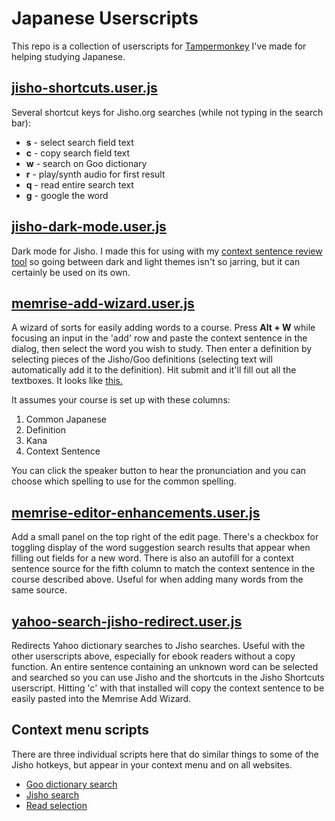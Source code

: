 # Japanese Userscripts

This repo is a collection of userscripts for [Tampermonkey](https://chrome.google.com/webstore/detail/tampermonkey/dhdgffkkebhmkfjojejmpbldmpobfkfo) I've made for helping studying Japanese.

## [jisho-shortcuts.user.js](https://github.com/sheodox/japanese-userscripts/raw/master/jisho-shortcuts.user.js)

Several shortcut keys for Jisho.org searches (while not typing in the search bar):

* **s** - select search field text
* **c** - copy search field text
* **w** - search on Goo dictionary
* **r** - play/synth audio for first result
* **q** - read entire search text
* **g** - google the word

## [jisho-dark-mode.user.js](https://github.com/sheodox/japanese-userscripts/raw/master/jisho-dark-mode.user.js)

Dark mode for Jisho. I made this for using with my [context sentence review tool](https://github.com/sheodox/japanese-context-sentence-review) so going between dark and light themes isn't so jarring, but it can certainly be used on its own.

## [memrise-add-wizard.user.js](https://github.com/sheodox/japanese-userscripts/raw/master/memrise-add-wizard.user.js)

A wizard of sorts for easily adding words to a course. Press **Alt + W** while focusing an input in the 'add' row and paste the context sentence in the dialog, then select the word you wish to study. Then enter a definition by selecting pieces of the Jisho/Goo definitions (selecting text will automatically add it to the definition). Hit submit and it'll fill out all the textboxes. It looks like [this.](https://streamable.com/0qvah)

It assumes your course is set up with these columns:

1. Common Japanese
1. Definition
1. Kana
1. Context Sentence

You can click the speaker button to hear the pronunciation and you can choose which spelling to use for the common spelling.

## [memrise-editor-enhancements.user.js](https://github.com/sheodox/japanese-userscripts/raw/master/memrise-editor-enhancements.user.js)

Add a small panel on the top right of the edit page. There's a checkbox for toggling display of the word suggestion search results that appear when filling out fields for a new word. There is also an autofill for a context sentence source for the fifth column to match the context sentence in the course described above. Useful for when adding many words from the same source.

## [yahoo-search-jisho-redirect.user.js](https://github.com/sheodox/japanese-userscripts/raw/master/yahoo-search-jisho-redirect.user.js)

Redirects Yahoo dictionary searches to Jisho searches. Useful with the other userscripts above, especially for ebook readers without a copy function. An entire sentence containing an unknown word can be selected and searched so you can use Jisho and the shortcuts in the Jisho Shortcuts userscript. Hitting 'c' with that installed will copy the context sentence to be easily pasted into the Memrise Add Wizard.

## Context menu scripts

There are three individual scripts here that do similar things to some of the Jisho hotkeys, but appear in your context menu and on all websites.

* [Goo dictionary search](https://github.com/sheodox/japanese-userscripts/raw/master/context-goo-search.user.js)
* [Jisho search](https://github.com/sheodox/japanese-userscripts/raw/master/context-jisho-search.user.js)
* [Read selection](https://github.com/sheodox/japanese-userscripts/raw/master/context-read-selection.user.js)

